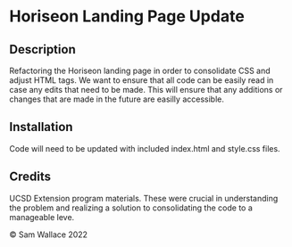 # Horiseon Landing Page Update

## Description

Refactoring the Horiseon landing page in order to consolidate CSS and adjust HTML tags. We want to ensure that all code can be easily read in case any edits that need to be made. This will ensure that any additions or changes that are made in the future are easilly accessible.

## Installation

Code will need to be updated with included index.html and style.css files. 

## Credits

UCSD Extension program materials. These were crucial in understanding the problem and realizing a solution to consolidating the code to a manageable leve.

© Sam Wallace 2022